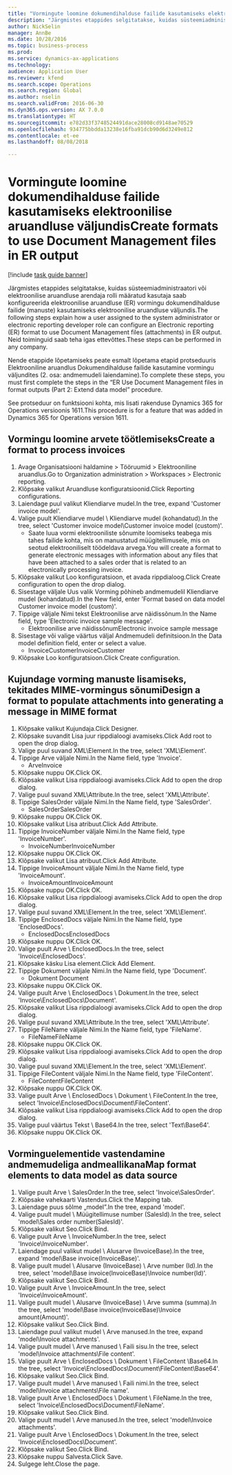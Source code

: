 ```yaml
--- 
title: "Vormingute loomine dokumendihalduse failide kasutamiseks elektroonilise aruandluse väljundis"
description: "Järgmistes etappides selgitatakse, kuidas süsteemiadministraatori või elektroonilise aruandluse arendaja rolli määratud kasutaja saab konfigureerida elektroonilise aruandluse (ER) vormingu dokumendihalduse failide (manuste) kasutamiseks elektroonilise aruandluse väljundis."
author: NickSelin
manager: AnnBe
ms.date: 10/28/2016
ms.topic: business-process
ms.prod: 
ms.service: dynamics-ax-applications
ms.technology: 
audience: Application User
ms.reviewer: kfend
ms.search.scope: Operations
ms.search.region: Global
ms.author: nselin
ms.search.validFrom: 2016-06-30
ms.dyn365.ops.version: AX 7.0.0
ms.translationtype: HT
ms.sourcegitcommit: e782d33f3748524491dace28008cd9148ae70529
ms.openlocfilehash: 934775bbdda13238e16fba91dcb90d6d3249e812
ms.contentlocale: et-ee
ms.lasthandoff: 08/08/2018

---
```

# <a name="create-formats-to-use-document-management-files-in-er-output"></a><span data-ttu-id="12faf-103">Vormingute loomine dokumendihalduse failide kasutamiseks elektroonilise aruandluse väljundis</span><span class="sxs-lookup"><span data-stu-id="12faf-103">Create formats to use Document Management files in ER output</span></span>

[!include [task guide banner](../../includes/task-guide-banner.md)]

<span data-ttu-id="12faf-104">Järgmistes etappides selgitatakse, kuidas süsteemiadministraatori või elektroonilise aruandluse arendaja rolli määratud kasutaja saab konfigureerida elektroonilise aruandluse (ER) vormingu dokumendihalduse failide (manuste) kasutamiseks elektroonilise aruandluse väljundis.</span><span class="sxs-lookup"><span data-stu-id="12faf-104">The following steps explain how a user assigned to the system administrator or electronic reporting developer role can configure an Electronic reporting (ER) format to use Document Management files (attachments) in ER output.</span></span> <span data-ttu-id="12faf-105">Neid toiminguid saab teha igas ettevõttes.</span><span class="sxs-lookup"><span data-stu-id="12faf-105">These steps can be performed in any company.</span></span>

<span data-ttu-id="12faf-106">Nende etappide lõpetamiseks peate esmalt lõpetama etapid protseduuris Elektrooniline aruandlus Dokumendihalduse failide kasutamine vormingu väljundites (2. osa: andmemudeli laiendamine).</span><span class="sxs-lookup"><span data-stu-id="12faf-106">To complete these steps, you must first complete the steps in the “ER Use Document Management files in format outputs (Part 2: Extend data model” procedure.</span></span>

<span data-ttu-id="12faf-107">See protseduur on funktsiooni kohta, mis lisati rakenduse Dynamics 365 for Operations versioonis 1611.</span><span class="sxs-lookup"><span data-stu-id="12faf-107">This procedure is for a feature that was added in Dynamics 365 for Operations version 1611.</span></span>


## <a name="create-a-format-to-process-invoices"></a><span data-ttu-id="12faf-108">Vormingu loomine arvete töötlemiseks</span><span class="sxs-lookup"><span data-stu-id="12faf-108">Create a format to process invoices</span></span>
1. <span data-ttu-id="12faf-109">Avage Organisatsiooni haldamine > Tööruumid > Elektrooniline aruandlus.</span><span class="sxs-lookup"><span data-stu-id="12faf-109">Go to Organization administration > Workspaces > Electronic reporting.</span></span>
2. <span data-ttu-id="12faf-110">Klõpsake valikut Aruandluse konfiguratsioonid.</span><span class="sxs-lookup"><span data-stu-id="12faf-110">Click Reporting configurations.</span></span>
3. <span data-ttu-id="12faf-111">Laiendage puul valikut Kliendiarve mudel.</span><span class="sxs-lookup"><span data-stu-id="12faf-111">In the tree, expand 'Customer invoice model'.</span></span>
4. <span data-ttu-id="12faf-112">Valige puult Kliendiarve mudel \ Kliendiarve mudel (kohandatud).</span><span class="sxs-lookup"><span data-stu-id="12faf-112">In the tree, select 'Customer invoice model\Customer invoice model (custom)'.</span></span>
    * <span data-ttu-id="12faf-113">Saate luua vormi elektrooniliste sõnumite loomiseks teabega mis tahes failide kohta, mis on manustatud müügitellimusele, mis on seotud elektrooniliselt töödeldava arvega.</span><span class="sxs-lookup"><span data-stu-id="12faf-113">You will create a format to generate electronic messages with information about any files that have been attached to a sales order that is related to an electronically processing invoice.</span></span>  
5. <span data-ttu-id="12faf-114">Klõpsake valikut Loo konfiguratsioon, et avada rippdialoog.</span><span class="sxs-lookup"><span data-stu-id="12faf-114">Click Create configuration to open the drop dialog.</span></span>
6. <span data-ttu-id="12faf-115">Sisestage väljale Uus valik Vorming põhineb andmemudelil Kliendiarve mudel (kohandatud).</span><span class="sxs-lookup"><span data-stu-id="12faf-115">In the New field, enter 'Format based on data model Customer invoice model (custom)'.</span></span>
7. <span data-ttu-id="12faf-116">Tippige väljale Nimi tekst Elektroonilise arve näidissõnum.</span><span class="sxs-lookup"><span data-stu-id="12faf-116">In the Name field, type 'Electronic invoice sample message'.</span></span>
    * <span data-ttu-id="12faf-117">Elektroonilise arve näidissõnum</span><span class="sxs-lookup"><span data-stu-id="12faf-117">Electronic invoice sample message</span></span>  
8. <span data-ttu-id="12faf-118">Sisestage või valige väärtus väljal Andmemudeli definitsioon.</span><span class="sxs-lookup"><span data-stu-id="12faf-118">In the Data model definition field, enter or select a value.</span></span>
    * <span data-ttu-id="12faf-119">InvoiceCustomer</span><span class="sxs-lookup"><span data-stu-id="12faf-119">InvoiceCustomer</span></span>  
9. <span data-ttu-id="12faf-120">Klõpsake Loo konfiguratsioon.</span><span class="sxs-lookup"><span data-stu-id="12faf-120">Click Create configuration.</span></span>

## <a name="design-a-format-to-populate-attachments-into-generating-a-message-in-mime-format"></a><span data-ttu-id="12faf-121">Kujundage vorming manuste lisamiseks, tekitades MIME-vormingus sõnumi</span><span class="sxs-lookup"><span data-stu-id="12faf-121">Design a format to populate attachments into generating a message in MIME format</span></span>
1. <span data-ttu-id="12faf-122">Klõpsake valikut Kujundaja.</span><span class="sxs-lookup"><span data-stu-id="12faf-122">Click Designer.</span></span>
2. <span data-ttu-id="12faf-123">Klõpsake suvandit Lisa juur rippdialoogi avamiseks.</span><span class="sxs-lookup"><span data-stu-id="12faf-123">Click Add root to open the drop dialog.</span></span>
3. <span data-ttu-id="12faf-124">Valige puul suvand XML\Element.</span><span class="sxs-lookup"><span data-stu-id="12faf-124">In the tree, select 'XML\Element'.</span></span>
4. <span data-ttu-id="12faf-125">Tippige Arve väljale Nimi.</span><span class="sxs-lookup"><span data-stu-id="12faf-125">In the Name field, type 'Invoice'.</span></span>
    * <span data-ttu-id="12faf-126">Arve</span><span class="sxs-lookup"><span data-stu-id="12faf-126">Invoice</span></span>  
5. <span data-ttu-id="12faf-127">Klõpsake nuppu OK.</span><span class="sxs-lookup"><span data-stu-id="12faf-127">Click OK.</span></span>
6. <span data-ttu-id="12faf-128">Klõpsake valikut Lisa rippdialoogi avamiseks.</span><span class="sxs-lookup"><span data-stu-id="12faf-128">Click Add to open the drop dialog.</span></span>
7. <span data-ttu-id="12faf-129">Valige puul suvand XML\Attribute.</span><span class="sxs-lookup"><span data-stu-id="12faf-129">In the tree, select 'XML\Attribute'.</span></span>
8. <span data-ttu-id="12faf-130">Tippige SalesOrder väljale Nimi.</span><span class="sxs-lookup"><span data-stu-id="12faf-130">In the Name field, type 'SalesOrder'.</span></span>
    * <span data-ttu-id="12faf-131">SalesOrder</span><span class="sxs-lookup"><span data-stu-id="12faf-131">SalesOrder</span></span>  
9. <span data-ttu-id="12faf-132">Klõpsake nuppu OK.</span><span class="sxs-lookup"><span data-stu-id="12faf-132">Click OK.</span></span>
10. <span data-ttu-id="12faf-133">Klõpsake valikut Lisa atribuut.</span><span class="sxs-lookup"><span data-stu-id="12faf-133">Click Add Attribute.</span></span>
11. <span data-ttu-id="12faf-134">Tippige InvoiceNumber väljale Nimi.</span><span class="sxs-lookup"><span data-stu-id="12faf-134">In the Name field, type 'InvoiceNumber'.</span></span>
    * <span data-ttu-id="12faf-135">InvoiceNumber</span><span class="sxs-lookup"><span data-stu-id="12faf-135">InvoiceNumber</span></span>  
12. <span data-ttu-id="12faf-136">Klõpsake nuppu OK.</span><span class="sxs-lookup"><span data-stu-id="12faf-136">Click OK.</span></span>
13. <span data-ttu-id="12faf-137">Klõpsake valikut Lisa atribuut.</span><span class="sxs-lookup"><span data-stu-id="12faf-137">Click Add Attribute.</span></span>
14. <span data-ttu-id="12faf-138">Tippige InvoiceAmount väljale Nimi.</span><span class="sxs-lookup"><span data-stu-id="12faf-138">In the Name field, type 'InvoiceAmount'.</span></span>
    * <span data-ttu-id="12faf-139">InvoiceAmount</span><span class="sxs-lookup"><span data-stu-id="12faf-139">InvoiceAmount</span></span>  
15. <span data-ttu-id="12faf-140">Klõpsake nuppu OK.</span><span class="sxs-lookup"><span data-stu-id="12faf-140">Click OK.</span></span>
16. <span data-ttu-id="12faf-141">Klõpsake valikut Lisa rippdialoogi avamiseks.</span><span class="sxs-lookup"><span data-stu-id="12faf-141">Click Add to open the drop dialog.</span></span>
17. <span data-ttu-id="12faf-142">Valige puul suvand XML\Element.</span><span class="sxs-lookup"><span data-stu-id="12faf-142">In the tree, select 'XML\Element'.</span></span>
18. <span data-ttu-id="12faf-143">Tippige EnclosedDocs väljale Nimi.</span><span class="sxs-lookup"><span data-stu-id="12faf-143">In the Name field, type 'EnclosedDocs'.</span></span>
    * <span data-ttu-id="12faf-144">EnclosedDocs</span><span class="sxs-lookup"><span data-stu-id="12faf-144">EnclosedDocs</span></span>  
19. <span data-ttu-id="12faf-145">Klõpsake nuppu OK.</span><span class="sxs-lookup"><span data-stu-id="12faf-145">Click OK.</span></span>
20. <span data-ttu-id="12faf-146">Valige puult Arve \ EnclosedDocs.</span><span class="sxs-lookup"><span data-stu-id="12faf-146">In the tree, select 'Invoice\EnclosedDocs'.</span></span>
21. <span data-ttu-id="12faf-147">Klõpsake käsku Lisa element.</span><span class="sxs-lookup"><span data-stu-id="12faf-147">Click Add Element.</span></span>
22. <span data-ttu-id="12faf-148">Tippige Dokument väljale Nimi.</span><span class="sxs-lookup"><span data-stu-id="12faf-148">In the Name field, type 'Document'.</span></span>
    * <span data-ttu-id="12faf-149">Dokument </span><span class="sxs-lookup"><span data-stu-id="12faf-149">Document</span></span>  
23. <span data-ttu-id="12faf-150">Klõpsake nuppu OK.</span><span class="sxs-lookup"><span data-stu-id="12faf-150">Click OK.</span></span>
24. <span data-ttu-id="12faf-151">Valige puult Arve \ EnclosedDocs \ Dokument.</span><span class="sxs-lookup"><span data-stu-id="12faf-151">In the tree, select 'Invoice\EnclosedDocs\Document'.</span></span>
25. <span data-ttu-id="12faf-152">Klõpsake valikut Lisa rippdialoogi avamiseks.</span><span class="sxs-lookup"><span data-stu-id="12faf-152">Click Add to open the drop dialog.</span></span>
26. <span data-ttu-id="12faf-153">Valige puul suvand XML\Attribute.</span><span class="sxs-lookup"><span data-stu-id="12faf-153">In the tree, select 'XML\Attribute'.</span></span>
27. <span data-ttu-id="12faf-154">Tippige FileName väljale Nimi.</span><span class="sxs-lookup"><span data-stu-id="12faf-154">In the Name field, type 'FileName'.</span></span>
    * <span data-ttu-id="12faf-155">FileName</span><span class="sxs-lookup"><span data-stu-id="12faf-155">FileName</span></span>  
28. <span data-ttu-id="12faf-156">Klõpsake nuppu OK.</span><span class="sxs-lookup"><span data-stu-id="12faf-156">Click OK.</span></span>
29. <span data-ttu-id="12faf-157">Klõpsake valikut Lisa rippdialoogi avamiseks.</span><span class="sxs-lookup"><span data-stu-id="12faf-157">Click Add to open the drop dialog.</span></span>
30. <span data-ttu-id="12faf-158">Valige puul suvand XML\Element.</span><span class="sxs-lookup"><span data-stu-id="12faf-158">In the tree, select 'XML\Element'.</span></span>
31. <span data-ttu-id="12faf-159">Tippige FileContent väljale Nimi.</span><span class="sxs-lookup"><span data-stu-id="12faf-159">In the Name field, type 'FileContent'.</span></span>
    * <span data-ttu-id="12faf-160">FileContent</span><span class="sxs-lookup"><span data-stu-id="12faf-160">FileContent</span></span>  
32. <span data-ttu-id="12faf-161">Klõpsake nuppu OK.</span><span class="sxs-lookup"><span data-stu-id="12faf-161">Click OK.</span></span>
33. <span data-ttu-id="12faf-162">Valige puult Arve \ EnclosedDocs \ Dokument \ FileContent.</span><span class="sxs-lookup"><span data-stu-id="12faf-162">In the tree, select 'Invoice\EnclosedDocs\Document\FileContent'.</span></span>
34. <span data-ttu-id="12faf-163">Klõpsake valikut Lisa rippdialoogi avamiseks.</span><span class="sxs-lookup"><span data-stu-id="12faf-163">Click Add to open the drop dialog.</span></span>
35. <span data-ttu-id="12faf-164">Valige puul väärtus Tekst \ Base64.</span><span class="sxs-lookup"><span data-stu-id="12faf-164">In the tree, select 'Text\Base64'.</span></span>
36. <span data-ttu-id="12faf-165">Klõpsake nuppu OK.</span><span class="sxs-lookup"><span data-stu-id="12faf-165">Click OK.</span></span>

## <a name="map-format-elements-to-data-model-as-data-source"></a><span data-ttu-id="12faf-166">Vorminguelementide vastendamine andmemudeliga andmeallikana</span><span class="sxs-lookup"><span data-stu-id="12faf-166">Map format elements to data model as data source</span></span>
1. <span data-ttu-id="12faf-167">Valige puult Arve \ SalesOrder.</span><span class="sxs-lookup"><span data-stu-id="12faf-167">In the tree, select 'Invoice\SalesOrder'.</span></span>
2. <span data-ttu-id="12faf-168">Klõpsake vahekaarti Vastendus.</span><span class="sxs-lookup"><span data-stu-id="12faf-168">Click the Mapping tab.</span></span>
3. <span data-ttu-id="12faf-169">Laiendage puus sõlme „model”.</span><span class="sxs-lookup"><span data-stu-id="12faf-169">In the tree, expand 'model'.</span></span>
4. <span data-ttu-id="12faf-170">Valige puult mudel \ Müügitellimuse number (SalesId).</span><span class="sxs-lookup"><span data-stu-id="12faf-170">In the tree, select 'model\Sales order number(SalesId)'.</span></span>
5. <span data-ttu-id="12faf-171">Klõpsake valikut Seo.</span><span class="sxs-lookup"><span data-stu-id="12faf-171">Click Bind.</span></span>
6. <span data-ttu-id="12faf-172">Valige puult Arve \ InvoiceNumber.</span><span class="sxs-lookup"><span data-stu-id="12faf-172">In the tree, select 'Invoice\InvoiceNumber'.</span></span>
7. <span data-ttu-id="12faf-173">Laiendage puul valikut mudel \ Alusarve (InvoiceBase).</span><span class="sxs-lookup"><span data-stu-id="12faf-173">In the tree, expand 'model\Base invoice(InvoiceBase)'.</span></span>
8. <span data-ttu-id="12faf-174">Valige puult mudel \ Alusarve (InvoiceBase) \ Arve number (Id).</span><span class="sxs-lookup"><span data-stu-id="12faf-174">In the tree, select 'model\Base invoice(InvoiceBase)\Invoice number(Id)'.</span></span>
9. <span data-ttu-id="12faf-175">Klõpsake valikut Seo.</span><span class="sxs-lookup"><span data-stu-id="12faf-175">Click Bind.</span></span>
10. <span data-ttu-id="12faf-176">Valige puult Arve \ InvoiceAmount.</span><span class="sxs-lookup"><span data-stu-id="12faf-176">In the tree, select 'Invoice\InvoiceAmount'.</span></span>
11. <span data-ttu-id="12faf-177">Valige puult mudel \ Alusarve (InvoiceBase) \ Arve summa (summa).</span><span class="sxs-lookup"><span data-stu-id="12faf-177">In the tree, select 'model\Base invoice(InvoiceBase)\Invoice amount(Amount)'.</span></span>
12. <span data-ttu-id="12faf-178">Klõpsake valikut Seo.</span><span class="sxs-lookup"><span data-stu-id="12faf-178">Click Bind.</span></span>
13. <span data-ttu-id="12faf-179">Laiendage puul valikut mudel \ Arve manused.</span><span class="sxs-lookup"><span data-stu-id="12faf-179">In the tree, expand 'model\Invoice attachments'.</span></span>
14. <span data-ttu-id="12faf-180">Valige puult mudel \ Arve manused \ Faili sisu.</span><span class="sxs-lookup"><span data-stu-id="12faf-180">In the tree, select 'model\Invoice attachments\File content'.</span></span>
15. <span data-ttu-id="12faf-181">Valige puult Arve \ EnclosedDocs \ Dokument \ FileContent \Base64.</span><span class="sxs-lookup"><span data-stu-id="12faf-181">In the tree, select 'Invoice\EnclosedDocs\Document\FileContent\Base64'.</span></span>
16. <span data-ttu-id="12faf-182">Klõpsake valikut Seo.</span><span class="sxs-lookup"><span data-stu-id="12faf-182">Click Bind.</span></span>
17. <span data-ttu-id="12faf-183">Valige puult mudel \ Arve manused \ Faili nimi.</span><span class="sxs-lookup"><span data-stu-id="12faf-183">In the tree, select 'model\Invoice attachments\File name'.</span></span>
18. <span data-ttu-id="12faf-184">Valige puult Arve \ EnclosedDocs \ Dokument \ FileName.</span><span class="sxs-lookup"><span data-stu-id="12faf-184">In the tree, select 'Invoice\EnclosedDocs\Document\FileName'.</span></span>
19. <span data-ttu-id="12faf-185">Klõpsake valikut Seo.</span><span class="sxs-lookup"><span data-stu-id="12faf-185">Click Bind.</span></span>
20. <span data-ttu-id="12faf-186">Valige puult mudel \ Arve manused.</span><span class="sxs-lookup"><span data-stu-id="12faf-186">In the tree, select 'model\Invoice attachments'.</span></span>
21. <span data-ttu-id="12faf-187">Valige puult Arve \ EnclosedDocs \ Dokument.</span><span class="sxs-lookup"><span data-stu-id="12faf-187">In the tree, select 'Invoice\EnclosedDocs\Document'.</span></span>
22. <span data-ttu-id="12faf-188">Klõpsake valikut Seo.</span><span class="sxs-lookup"><span data-stu-id="12faf-188">Click Bind.</span></span>
23. <span data-ttu-id="12faf-189">Klõpsake nuppu Salvesta.</span><span class="sxs-lookup"><span data-stu-id="12faf-189">Click Save.</span></span>
24. <span data-ttu-id="12faf-190">Sulgege leht.</span><span class="sxs-lookup"><span data-stu-id="12faf-190">Close the page.</span></span>


